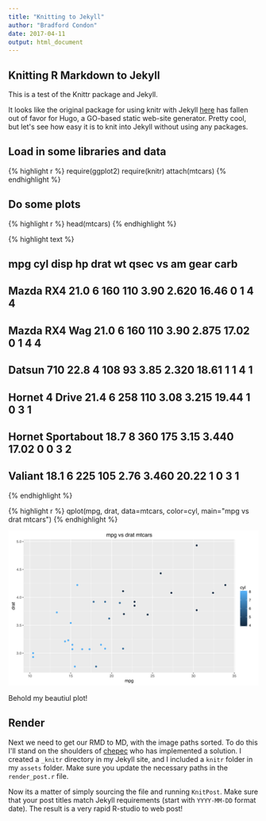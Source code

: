 ```yaml
---
title: "Knitting to Jekyll"
author: "Bradford Condon"
date: 2017-04-11
output: html_document
---
```




## Knitting R Markdown to Jekyll

This is a test of the Knittr package and Jekyll.

It looks like the original package for using knitr with Jekyll [here](https://github.com/yihui/knitr-jekyll) has fallen out of favor for Hugo, a GO-based static web-site generator.  Pretty cool, but let's see how easy it is to knit into Jekyll without using any packages.

## Load in some libraries and data


{% highlight r %}
require(ggplot2)
require(knitr)
attach(mtcars)
{% endhighlight %}


## Do some plots


{% highlight r %}
head(mtcars)
{% endhighlight %}



{% highlight text %}
##                    mpg cyl disp  hp drat    wt  qsec vs am gear carb
## Mazda RX4         21.0   6  160 110 3.90 2.620 16.46  0  1    4    4
## Mazda RX4 Wag     21.0   6  160 110 3.90 2.875 17.02  0  1    4    4
## Datsun 710        22.8   4  108  93 3.85 2.320 18.61  1  1    4    1
## Hornet 4 Drive    21.4   6  258 110 3.08 3.215 19.44  1  0    3    1
## Hornet Sportabout 18.7   8  360 175 3.15 3.440 17.02  0  0    3    2
## Valiant           18.1   6  225 105 2.76 3.460 20.22  1  0    3    1
{% endhighlight %}



{% highlight r %}
qplot(mpg, drat, data=mtcars, color=cyl, main="mpg vs drat mtcars")
{% endhighlight %}

![plot of chunk unnamed-chunk-2](/assets/knitr/unnamed-chunk-2-1.svg)

Behold my beautiul plot!


## Render

Next we need to get our RMD to MD, with the image paths sorted.  To do this I'll stand on the shoulders of [chepec](https://chepec.se/2014/07/16/knitr-jekyll.html) who has implemented a solution.  I created a `_knitr` directory in my Jekyll site, and I included a `knitr` folder in my `assets` folder.  Make sure you update the necessary paths in the `render_post.r` file.

Now its a matter of simply sourcing the file and running `KnitPost`.  Make sure that your post titles match Jekyll requirements (start with `YYYY-MM-DD` format date).  The result is a very rapid R-studio to web post!
